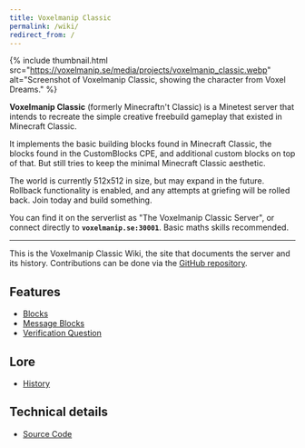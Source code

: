 ```yaml
---
title: Voxelmanip Classic
permalink: /wiki/
redirect_from: /
---
```


{% include thumbnail.html
	src="https://voxelmanip.se/media/projects/voxelmanip_classic.webp"
	alt="Screenshot of Voxelmanip Classic, showing the character from Voxel Dreams." %}

**Voxelmanip Classic** (formerly Minecraftn't Classic) is a Minetest server that intends to recreate the simple creative freebuild gameplay that existed in Minecraft Classic.

It implements the basic building blocks found in Minecraft Classic, the blocks found in the CustomBlocks CPE, and additional custom blocks on top of that. But still tries to keep the minimal Minecraft Classic aesthetic.

The world is currently 512x512 in size, but may expand in the future. Rollback functionality is enabled, and any attempts at griefing will be rolled back. Join today and build something.

You can find it on the serverlist as "The Voxelmanip Classic Server", or connect directly to **`voxelmanip.se:30001`**. Basic maths skills recommended.

---

This is the Voxelmanip Classic Wiki, the site that documents the server and its history. Contributions can be done via the [GitHub repository](https://github.com/Voxelmanip-Classic/site).

## Features
- [Blocks](Blocks)
- [Message Blocks](Message_Blocks)
- [Verification Question](Verification_Question)

## Lore
- [History](History)

## Technical details
- [Source Code](Source_Code)
